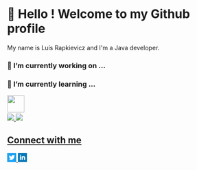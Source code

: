 # 👋 Hello ! Welcome to my Github profile

My name is Luís Rapkievicz and I'm a Java developer. 

### 🔭 I’m currently working on ...


### 🌱 I’m currently learning ...
<img src="https://cdn.jsdelivr.net/gh/devicons/devicon/icons/spring/spring-original-wordmark.svg" width="40" height="40"/>

<div>
<a href="https://github.com/rapkievicz">
<img height="180em" src="https://github-readme-stats.vercel.app/api/top-langs/?username=rapkievicz&layout=compact&langs_count=7&theme=dracula"/>
<img height="180em" src="https://github-readme-stats.vercel.app/api?username=rapkievicz&show_icons=true&theme=dracula&include_all_commits=true&count_private=true"/>
</div>

<!--![Snake animation](https://github.com/rapkievicz/rapkievicz/blob/output/github-contribution-grid-snake.svg)-->
          
## Connect with me

<a href="https://twitter.com/LuisRapkievicz">
  <img width="21px" src="https://raw.githubusercontent.com/edent/SuperTinyIcons/099dc12b59179d07d534069bc8551718f786d91a/images/svg/twitter.svg" />
</a>

<a href="https://www.linkedin.com/in/rapkievicz/">
  <img width="21px" src="https://raw.githubusercontent.com/edent/SuperTinyIcons/099dc12b59179d07d534069bc8551718f786d91a/images/svg/linkedin.svg" />
</a>


<!--
**Rapkievicz/Rapkievicz** is a ✨ _special_ ✨ repository because its `README.md` (this file) appears on your GitHub profile.

Here are some ideas to get you started:

- 🔭 I’m currently working on ...
- 🌱 I’m currently learning ...
- 👯 I’m looking to collaborate on ...
- 🤔 I’m looking for help with ...
- 💬 Ask me about ...
- 📫 How to reach me: ...
- 😄 Pronouns: ...
- ⚡ Fun fact: ...
-->
